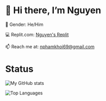# 👋 Hi there, I’m Nguyen
🧑 Gender: He/Him  

💻 Replit.com: [Nguyen's Replit](https://replit.com/@KNguyen8442)  

📫 Reach me at: nphamkhoi69@gmail.com  

# Status
![My GitHub stats](https://github-readme-stats.vercel.app/api?username=Nguyenwasd72&show_icons=true&theme=tokyonight)

![Top Languages](https://github-readme-stats.vercel.app/api/top-langs/?username=Nguyenwasd72&layout=compact&theme=tokyonight)
